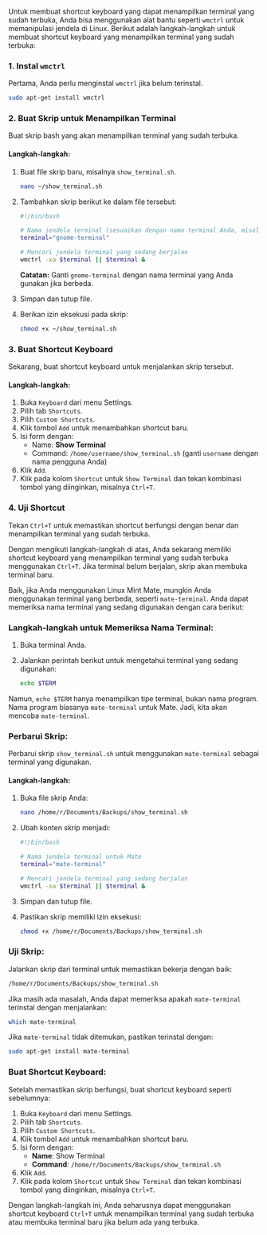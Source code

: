 Untuk membuat shortcut keyboard yang dapat menampilkan terminal yang sudah terbuka, Anda bisa menggunakan alat bantu seperti `wmctrl` untuk memanipulasi jendela di Linux. Berikut adalah langkah-langkah untuk membuat shortcut keyboard yang menampilkan terminal yang sudah terbuka:

### 1. Instal `wmctrl`
Pertama, Anda perlu menginstal `wmctrl` jika belum terinstal.

```bash
sudo apt-get install wmctrl
```

### 2. Buat Skrip untuk Menampilkan Terminal
Buat skrip bash yang akan menampilkan terminal yang sudah terbuka.

#### Langkah-langkah:
1. Buat file skrip baru, misalnya `show_terminal.sh`.

    ```bash
    nano ~/show_terminal.sh
    ```

2. Tambahkan skrip berikut ke dalam file tersebut:

    ```bash
    #!/bin/bash

    # Nama jendela terminal (sesuaikan dengan nama terminal Anda, misalnya gnome-terminal)
    terminal="gnome-terminal"

    # Mencari jendela terminal yang sedang berjalan
    wmctrl -xa $terminal || $terminal &
    ```

    **Catatan:** Ganti `gnome-terminal` dengan nama terminal yang Anda gunakan jika berbeda.

3. Simpan dan tutup file.
4. Berikan izin eksekusi pada skrip:

    ```bash
    chmod +x ~/show_terminal.sh
    ```

### 3. Buat Shortcut Keyboard
Sekarang, buat shortcut keyboard untuk menjalankan skrip tersebut.

#### Langkah-langkah:
1. Buka `Keyboard` dari menu Settings.
2. Pilih tab `Shortcuts`.
3. Pilih `Custom Shortcuts`.
4. Klik tombol `Add` untuk menambahkan shortcut baru.
5. Isi form dengan:
    - Name: **Show Terminal**
    - Command: `/home/username/show_terminal.sh` (ganti `username` dengan nama pengguna Anda)
6. Klik `Add`.
7. Klik pada kolom `Shortcut` untuk `Show Terminal` dan tekan kombinasi tombol yang diinginkan, misalnya `Ctrl+T`.

### 4. Uji Shortcut
Tekan `Ctrl+T` untuk memastikan shortcut berfungsi dengan benar dan menampilkan terminal yang sudah terbuka.

Dengan mengikuti langkah-langkah di atas, Anda sekarang memiliki shortcut keyboard yang menampilkan terminal yang sudah terbuka menggunakan `Ctrl+T`. Jika terminal belum berjalan, skrip akan membuka terminal baru.


Baik, jika Anda menggunakan Linux Mint Mate, mungkin Anda menggunakan terminal yang berbeda, seperti `mate-terminal`. Anda dapat memeriksa nama terminal yang sedang digunakan dengan cara berikut:

### Langkah-langkah untuk Memeriksa Nama Terminal:
1. Buka terminal Anda.
2. Jalankan perintah berikut untuk mengetahui terminal yang sedang digunakan:

    ```bash
    echo $TERM
    ```

Namun, `echo $TERM` hanya menampilkan tipe terminal, bukan nama program. Nama program biasanya `mate-terminal` untuk Mate. Jadi, kita akan mencoba `mate-terminal`.

### Perbarui Skrip:
Perbarui skrip `show_terminal.sh` untuk menggunakan `mate-terminal` sebagai terminal yang digunakan.

#### Langkah-langkah:
1. Buka file skrip Anda:

    ```bash
    nano /home/r/Documents/Backups/show_terminal.sh
    ```

2. Ubah konten skrip menjadi:

    ```bash
    #!/bin/bash

    # Nama jendela terminal untuk Mate
    terminal="mate-terminal"

    # Mencari jendela terminal yang sedang berjalan
    wmctrl -xa $terminal || $terminal &
    ```

3. Simpan dan tutup file.
4. Pastikan skrip memiliki izin eksekusi:

    ```bash
    chmod +x /home/r/Documents/Backups/show_terminal.sh
    ```

### Uji Skrip:
Jalankan skrip dari terminal untuk memastikan bekerja dengan baik:

```bash
/home/r/Documents/Backups/show_terminal.sh
```

Jika masih ada masalah, Anda dapat memeriksa apakah `mate-terminal` terinstal dengan menjalankan:

```bash
which mate-terminal
```

Jika `mate-terminal` tidak ditemukan, pastikan terinstal dengan:

```bash
sudo apt-get install mate-terminal
```

### Buat Shortcut Keyboard:
Setelah memastikan skrip berfungsi, buat shortcut keyboard seperti sebelumnya:

1. Buka `Keyboard` dari menu Settings.
2. Pilih tab `Shortcuts`.
3. Pilih `Custom Shortcuts`.
4. Klik tombol `Add` untuk menambahkan shortcut baru.
5. Isi form dengan:
    - **Name**: Show Terminal
    - **Command**: `/home/r/Documents/Backups/show_terminal.sh`
6. Klik `Add`.
7. Klik pada kolom `Shortcut` untuk `Show Terminal` dan tekan kombinasi tombol yang diinginkan, misalnya `Ctrl+T`.

Dengan langkah-langkah ini, Anda seharusnya dapat menggunakan shortcut keyboard `Ctrl+T` untuk menampilkan terminal yang sudah terbuka atau membuka terminal baru jika belum ada yang terbuka.
